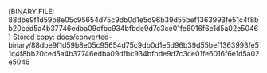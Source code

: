 [BINARY FILE: 88dbe9f1d59b8e05c95654d75c9db0d1e5d96b39d55bef1363993fe51c4f8bb20ced5a4b37746edba09dfbc934bfbde9d7c3ce01fe6016f6e1d5a02e5046]
Stored copy: docs/converted-binary/88dbe9f1d59b8e05c95654d75c9db0d1e5d96b39d55bef1363993fe51c4f8bb20ced5a4b37746edba09dfbc934bfbde9d7c3ce01fe6016f6e1d5a02e5046
